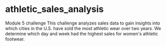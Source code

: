 # athletic_sales_analysis
Module 5 challenge
This challenge analyzes sales data to gain insights into which cities in the U.S. have sold the most athletic wear over two years. We determine which day and week had the highest sales for women's athletic footwear.